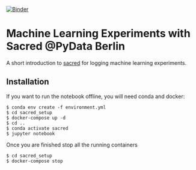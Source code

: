 [![Binder](https://mybinder.org/badge_logo.svg)](https://mybinder.org/v2/gh/JarnoRFB/pydata_berlin_sacred/master)

# Machine Learning Experiments with Sacred @PyData Berlin
A short introduction to [sacred](https://github.com/IDSIA/sacred) for logging machine learning experiments.

## Installation
If you want to run the notebook offline, you will need conda and docker:

    $ conda env create -f environment.yml
    $ cd sacred_setup
    $ docker-compose up -d
    $ cd ..
    $ conda activate sacred
    $ jupyter notebook

Once you are finished stop all the running containers

    $ cd sacred_setup
    $ docker-compose stop
    
